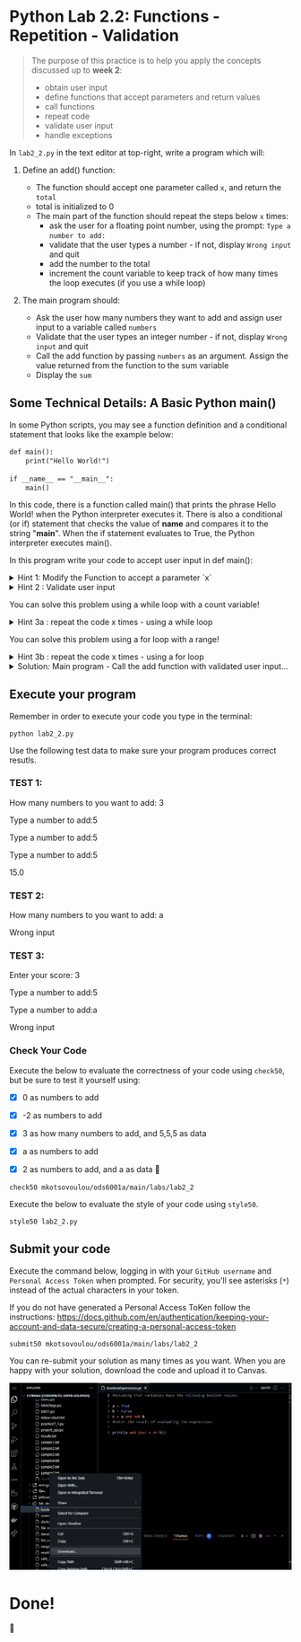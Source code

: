 # Python Lab 2.2: Functions - Repetition - Validation

> The purpose of this practice is to help you apply the concepts discussed up to **week 2**: 
>
> - obtain user input
> - define functions that accept parameters and return values
> - call functions
> - repeat code
> - validate user input
> - handle exceptions

In `lab2_2.py` in the text editor at top-right, write a program which will:

1. Define an add() function:
    - The function should accept one parameter called `x`, and return the `total`
    - total is initialized to 0
    - The main part of the function should repeat the steps below `x` times:
        - ask the user for a floating point number, using the prompt: `Type a number to add:`
        - validate that the user types a number - if not, display `Wrong input` and quit
        - add the number to the total
        - increment the count variable to keep track of how many times the loop executes (if you use a while loop)

2. The main program should:
    - Ask the user how many numbers they want to add and assign user input to a variable called `numbers`
    - Validate that the user types an integer number - if not, display `Wrong input` and quit
    - Call the add function by passing `numbers` as an argument. Assign the value returned from the function to the sum variable
    - Display the `sum`


## Some Technical Details: A Basic Python main()

In some Python scripts, you may see a function definition and a conditional statement that looks like the example below:
```
def main():
    print("Hello World!")

if __name__ == "__main__":
    main()
```
In this code, there is a function called main() that prints the phrase Hello World! when the Python interpreter executes it. There is also a conditional (or if) statement that checks the value of __name__ and compares it to the string "__main__". When the if statement evaluates to True, the Python interpreter executes main().

In this program write your code to accept user input in def main():


<details> 
<summary>
Hint 1: Modify the Function to accept a parameter `x` 
</summary>

```
def add(x):
    total = 0
    count = 0
    # repeat the steps below "x" times:
        # ask the user for a number 
        # validate that the user types a number - if not display 'Wrong input' and quit
        # add the number to the total
        # increment the count variable

    return total
```
</details> 

<details> 
<summary>
Hint 2 : Validate user input
</summary>

use a try/except block after reading the score 
which will include the conversion to a floating point number...
and exit the program if the input is invalid.

```
num = input("Type a number to add: ")
# validate that the user types a number - if not display 'Wrong input' and quit
try:
    num = float(num)
except:
    print('Wrong input')
    quit()
```

</details>

You can solve this problem using a while loop with a count variable!

<details> 
<summary>
Hint 3a : repeat the code x times - using a while loop
</summary>


```
def add(x):
    total = 0
    count = 0
    while count < x:
        # ask the user for a number
        num = input("Type a number to add: ")
        # validate that the user types a number - if not display 'Wrong input' and quit
        try:
            num = float(num)
        except:
            print('Wrong input')
            quit()
        # add the number to the total
        total = total + num
        # increment the count
        count = count + 1
    return total
```

</details>

You can solve this problem using a for loop with a range!


<details> 
<summary>
Hint 3b : repeat the code x times - using a for loop
</summary>


```
def add(x):
    total = 0
    for count in range (x) :
        # ask the user for a number
        num = input("Type a number to add:")
        # validate that the user types a number - if not display 'Wrong input' and quit
        try:
            num = float(num)
        except:
            print('Wrong input')
            quit()
        # add the number to the total
        total = total + num
        # increment the count
    return total

```

</details>

<details> 
<summary>
Solution: Main program - Call the add function with validated user input...
</summary>


```
# This is the main program function
def main():
    try:
        times = int(input ("How many numbers do you want to add? "))
    except:
        print("Wrong input")
        quit()

    sum=(add(times))
    print(sum)


#DO NOT MODIFY THIS CODE
if __name__ == '__main__':
    main()


```

</details>



## Execute your program 

Remember in order to execute your code you type in the terminal:

```
python lab2_2.py
```

Use the following test data to make sure your program produces correct resutls.

### TEST 1:

How many numbers to you want to add: 3

Type a number to add:5

Type a number to add:5

Type a number to add:5

15.0


### TEST 2:

How many numbers to you want to add: a

Wrong input

### TEST 3:

Enter your score: 3

Type a number to add:5

Type a number to add:a

Wrong input


### Check Your Code

Execute the below to evaluate the correctness of your code using `check50`, but be sure to test it yourself using:

- [x] 0 as numbers to add
- [x] -2 as numbers to add
- [x] 3 as how many numbers to add, and 5,5,5 as data 
- [x] a as numbers to add 
- [x] 2 as numbers to add, and a as data
:tada:


```
check50 mkotsovoulou/ods6001a/main/labs/lab2_2
```

Execute the below to evaluate the style of your code using `style50`.

```
style50 lab2_2.py
```


## Submit your code

Execute the command below, logging in with your `GitHub username` and `Personal Access Token` when prompted. For security, you'll see asterisks (`*`) instead of the actual characters in your token. 

If you do not have generated a Personal Access ToKen follow the instructions: 
https://docs.github.com/en/authentication/keeping-your-account-and-data-secure/creating-a-personal-access-token

```
submit50 mkotsovoulou/ods6001a/main/labs/lab2_2
```

You can re-submit your solution as many times as you want.
When you are happy with your solution, download the code and upload it to Canvas.

![Image of download](download.png)

# Done!
:tada:
